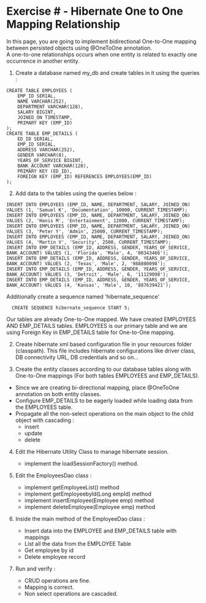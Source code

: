 # Exercise #  - Hibernate One to One Mapping Relationship

In this page, you are going to implement bidirectional One-to-One mapping between persisted objects using @OneToOne annotation.  
A one-to-one relationships occurs when one entity is related to exactly one occurrence in another entity.


1. Create a database named my_db and create tables in it using the queries :
```
CREATE TABLE EMPLOYEES (
    EMP_ID SERIAL,
    NAME VARCHAR(252),
    DEPARTMENT VARCHAR(128),
    SALARY BIGINT,
    JOINED_ON TIMESTAMP,
    PRIMARY KEY (EMP_ID)
);
CREATE TABLE EMP_DETAILS (
    ED_ID SERIAL,
    EMP_ID SERIAL,
    ADDRESS VARCHAR(252),
    GENDER VARCHAR(8),
    YEARS_OF_SERVICE BIGINT,
    BANK_ACCOUNT VARCHAR(128),
    PRIMARY KEY (ED_ID),
    FOREIGN KEY (EMP_ID) REFERENCES EMPLOYEES(EMP_ID)
);
```

2. Add data to the tables using the queries below :
```
INSERT INTO EMPLOYEES (EMP_ID, NAME, DEPARTMENT, SALARY, JOINED_ON) VALUES (1, 'Samuel K', 'Documentation', 10000, CURRENT_TIMESTAMP);
INSERT INTO EMPLOYEES (EMP_ID, NAME, DEPARTMENT, SALARY, JOINED_ON) VALUES (2, 'Hanis M', 'Entertainment', 12000, CURRENT_TIMESTAMP);
INSERT INTO EMPLOYEES (EMP_ID, NAME, DEPARTMENT, SALARY, JOINED_ON) VALUES (3, 'Peter Y', 'Admin', 25000, CURRENT_TIMESTAMP);
INSERT INTO EMPLOYEES (EMP_ID, NAME, DEPARTMENT, SALARY, JOINED_ON) VALUES (4, 'Martin V', 'Security', 2500, CURRENT_TIMESTAMP);
INSERT INTO EMP_DETAILS (EMP_ID, ADDRESS, GENDER, YEARS_OF_SERVICE, BANK_ACCOUNT) VALUES (1, 'Florida', 'Male', 4, '00343466');
INSERT INTO EMP_DETAILS (EMP_ID, ADDRESS, GENDER, YEARS_OF_SERVICE, BANK_ACCOUNT) VALUES (2, 'Texas', 'Male', 2, '988800098');
INSERT INTO EMP_DETAILS (EMP_ID, ADDRESS, GENDER, YEARS_OF_SERVICE, BANK_ACCOUNT) VALUES (3, 'Detroit', 'Male', 6, '11129098');
INSERT INTO EMP_DETAILS (EMP_ID, ADDRESS, GENDER, YEARS_OF_SERVICE, BANK_ACCOUNT) VALUES (4, 'Kansas', 'Male', 10, '887639421');
```
Additionally create a sequence named 'hibernate_sequence'
```
  CREATE SEQUENCE hibernate_sequence START 5;
```

Our tables are already One-to-One mapped. We have created EMPLOYEES AND EMP_DETAILS tables. EMPLOYEES is our primary table and we are using Foreign Key in EMP_DETAILS table for One-to-One mapping.


2. Create hibernate xml based configuration file in your resources folder (classpath). This file includes hibernate configurations like driver class, DB connectivity URL, DB credentials and so on...


3. Create the entity classes according to our database tables along with One-to-One mappings (For both tables EMPLOYEES and EMP_DETAILS).
  - Since we are creating bi-directional mapping, place @OneToOne annotation on both entity classes.
  - Configure EMP_DETAILS to be eagerly loaded while loading data from the EMPLOYEES table.
  - Propagate all the non-select operations on the main object to the child object with cascading :
      - insert
      - update
      - delete


4. Edit the Hibernate Utility Class to manage hibernate session.
    - implement the loadSessionFactory() method.


5. Edit the EmployeesDao class :
    - implement getEmployeeList() method
    - implement getEmployeebyId(Long empId) method
    - implement insertEmployee(Employee emp) method
    - implement deleteEmployee(Employee emp) method


6. Inside the main method of the EmployeeDao class :
    - Insert data into the EMPLOYEE and EMP_DETAILS table with mappings
    - List all the data from the EMPLOYEE Table
    - Get employee by id
    - Delete employee record


7. Run and verify :
    - CRUD operations are fine.
    - Mapping is correct.
    - Non select operations are cascaded.
